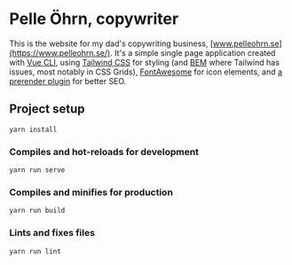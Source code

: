 # Pelle Öhrn, copywriter
This is the website for my dad's copywriting business, [www.pelleohrn.se](https://www.pelleohrn.se/). It's a simple single page application created with [Vue CLI](https://cli.vuejs.org/), using [Tailwind CSS](https://tailwindcss.com/) for styling (and [BEM](http://getbem.com/) where Tailwind has issues, most notably in CSS Grids), [FontAwesome](https://fontawesome.com/) for icon elements, and [a prerender plugin](https://github.com/chrisvfritz/prerender-spa-plugin) for better SEO.

## Project setup
```
yarn install
```

### Compiles and hot-reloads for development
```
yarn run serve
```

### Compiles and minifies for production
```
yarn run build
```

### Lints and fixes files
```
yarn run lint
```

